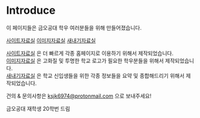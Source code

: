 # Introduce
이 페이지들은 금오공대 학우 여러분들을 위해 만들어졌습니다.  

[사이트자료실](https://github.com/Htmla69/Kumoh_In7/blob/main/Site.md)&nbsp;[이미지자료실](https://github.com/Htmla69/Kumoh_In7/blob/main/Image.md)&nbsp;[새내기자료실](https://github.com/Htmla69/Kumoh_In7/blob/main/Beginner.md)

[사이트자료실](https://github.com/Htmla69/Kumoh_In7/blob/main/Site.md) 은 더 빠르게 각종 홈페이지로 이용하기 위해서 제작되었습니다.  
[이미지자료실](https://github.com/Htmla69/Kumoh_In7/blob/main/Image.md) 은 고화질 및 투명한 학교 로고가 필요한 학우분들을 위해서 제작되었습니다.  
[새내기자료실](https://github.com/Htmla69/Kumoh_In7/blob/main/Beginner.md) 은 학교 신입생들을 위한 각종 정보들을 요약 및 종합해드리기 위해서 제작되었습니다.

건의 & 문의사항은 ksjk6974@protonmail.com 으로 보내주세요!

금오공대 재학생 20학번 드림
